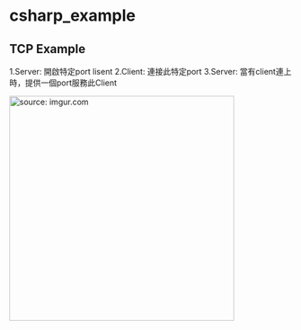 # csharp_example
## TCP Example

1.Server: 開啟特定port lisent
2.Client: 連接此特定port
3.Server: 當有client連上時，提供一個port服務此Client

<a href="https://imgur.com/tZuPDAc"><img src="https://i.imgur.com/tZuPDAc.png" title="source: imgur.com" width="400px" /></a>